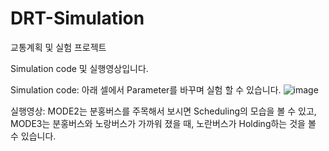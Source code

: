# DRT-Simulation
교통계획 및 실험 프로젝트

Simulation code 및 실행영상입니다.

Simulation code: 아래 셀에서 Parameter를 바꾸며 실험 할 수 있습니다.
![image](https://github.com/user-attachments/assets/ce098155-563d-4e7f-87e5-6f3d2e6c0ec2)

실행영상:
MODE2는 분홍버스를 주목해서 보시면 Scheduling의 모습을 볼 수 있고,
MODE3는 분홍버스와 노랑버스가 가까워 졌을 때, 노란버스가 Holding하는 것을 볼 수 있습니다. 

